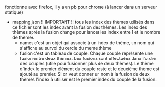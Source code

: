 fonctionne avec firefox, il y a un pb pour chrome (à lancer dans un serveur statique)

* mapping.json 
!! IMPORTANT !! tous les index des thèmes utilisés dans ce fichier sont les index avant la fusion des thèmes. Les index des thèmes après la fusion change pour lancer les index entre 1 et le nombre de thèmes
  * names 
  c'est un objet qui associe à un index de thème, un nom qui s'affiche au survol du cercle du meme thème
  * fusion
  c'est un tableau de couple. Chaque couple représente une fusion entre deux thèmes. Les fusions sont effectuées dans l'ordre des couples (utile pour fusionner plus de deux thèmes). Le thème d'index le premier élément du couple reste et le deuxième thème est ajouté au premier. Si on veut donner un nom à la fusion de deux thèmes l'index à utiliser est le premier index du couple de la fusion.
  
